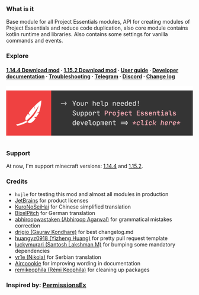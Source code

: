 ### What is it

Base module for all Project Essentials modules, API for creating modules of Project Essentials and reduce code duplication, also core module contains kotlin runtime and libraries. Also contains some settings for vanilla commands and events.

### Explore

#### [1.14.4 Download mod](https://github.com/ProjectEssentials/ProjectEssentials-Permissions/releases/download/2.0.0%2BMC-1.14.4/Project.Essentials.Permissions-2.0.0+MC-1.14.4.jar) · [1.15.2 Download mod](https://github.com/ProjectEssentials/ProjectEssentials-Permissions/releases/download/2.0.0%2BMC-1.15.2/Project.Essentials.Permissions-2.0.0+MC-1.15.2.jar) · [User guide](https://mairwunnx.gitbook.io/project-essentials/project-essentials-permissions#how-to-install) · [Developer documentation](https://mairwunnx.gitbook.io/project-essentials/project-essentials-permissions#api-in-using) · [Troubleshooting](https://github.com/ProjectEssentials/ProjectEssentials-Permissions/issues/new/choose) · [Telegram](https://t.me/minecraftforge) · [Discord](https://discord.gg/VU9XZAt) · [Change log](changelog.md)

[![](https://github.com/ProjectEssentials/ProjectEssentials-Assets/raw/ASSETS-20-Q2/assets/common/support.png)](https://gist.github.com/MairwunNx/fda95062618db6880ef8ee06e1bba54f)

### Support

At now, I'm support minecraft versions: [1.14.4](https://github.com/ProjectEssentials/ProjectEssentials-Permissions/tree/MC-1.14.X) and [1.15.2](https://github.com/ProjectEssentials/ProjectEssentials-Permissions/tree/MC-1.15.2).

### Credits

- `hujle` for testing this mod and almost all modules in production
- [JetBrains](https://www.jetbrains.com/) for product licenses
- [KuroNoSeiHai](https://github.com/KuroNoSeiHai) for Chinese simplified translation
- [BixelPitch](https://github.com/BixelPitch) for German translation
- [abhiroopwastaken (Abhiroop Agarwal)](https://github.com/abhiroopwastaken) for grammatical mistakes correction
- [drigio (Gaurav Kondhare)](https://github.com/drigio) for best changelog.md
- [huangyz0918 (Yizheng Huang)](https://github.com/huangyz0918) for pretty pull request template
- [luckymurari (Santosh Lakshman M)](https://github.com/luckymurari) for bumping some mandatory dependencies
- [vr1e (Nikola)](https://github.com/vr1e) for Serbian translation
- [Aircoookie](https://github.com/Aircoookie) for improving wording in documentation
- [remikeophila (Rémi Keophila)](https://github.com/remikeophila) for cleaning up packages

### Inspired by: [PermissionsEx](https://github.com/PEXPlugins/PermissionsEx)

